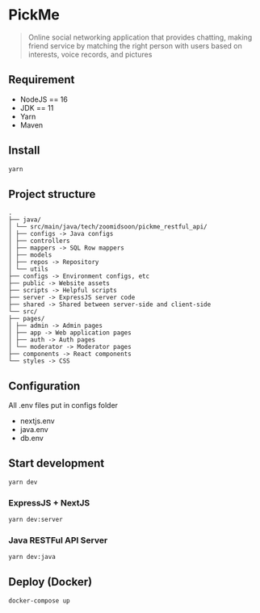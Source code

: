 # PickMe

> Online social networking application that provides chatting, making friend service by matching the right person with users based on interests, voice records, and pictures

## Requirement

-  NodeJS == 16
-  JDK == 11
-  Yarn
-  Maven

## Install

```sh
yarn
```

## Project structure

```
.
├── java/
│ └── src/main/java/tech/zoomidsoon/pickme_restful_api/
│ ├── configs -> Java configs
│ ├── controllers
│ ├── mappers -> SQL Row mappers
│ ├── models
│ ├── repos -> Repository
│ └── utils
├── configs -> Environment configs, etc
├── public -> Website assets
├── scripts -> Helpful scripts
├── server -> ExpressJS server code
├── shared -> Shared between server-side and client-side
└── src/
├── pages/
│ ├── admin -> Admin pages
│ ├── app -> Web application pages
│ ├── auth -> Auth pages
│ └── moderator -> Moderator pages
├── components -> React components
└── styles -> CSS
```

## Configuration

All .env files put in configs folder

-  nextjs.env
-  java.env
-  db.env

## Start development

```sh
yarn dev
```

### ExpressJS + NextJS

```sh
yarn dev:server
```

### Java RESTFul API Server

```sh
yarn dev:java
```

## Deploy (Docker)

```sh
docker-compose up
```

